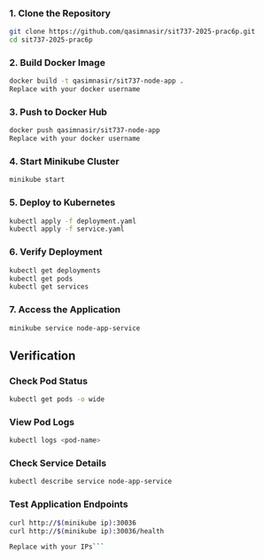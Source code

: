 ### 1. Clone the Repository
```bash
git clone https://github.com/qasimnasir/sit737-2025-prac6p.git
cd sit737-2025-prac6p
```

### 2. Build Docker Image
```bash
docker build -t qasimnasir/sit737-node-app .
Replace with your docker username
```

### 3. Push to Docker Hub
```bash
docker push qasimnasir/sit737-node-app
Replace with your docker username
```

### 4. Start Minikube Cluster
```bash
minikube start
```

### 5. Deploy to Kubernetes
```bash
kubectl apply -f deployment.yaml
kubectl apply -f service.yaml
```

### 6. Verify Deployment
```bash
kubectl get deployments
kubectl get pods
kubectl get services
```

### 7. Access the Application
```bash
minikube service node-app-service
```


## Verification

### Check Pod Status
```bash
kubectl get pods -o wide
```

### View Pod Logs
```bash
kubectl logs <pod-name>
```

### Check Service Details
```bash
kubectl describe service node-app-service
```

### Test Application Endpoints
```bash
curl http://$(minikube ip):30036
curl http://$(minikube ip):30036/health

Replace with your IPs```
